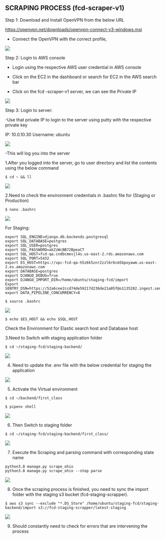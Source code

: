 ## SCRAPING PROCESS (fcd-scraper-v1)

Step 1: Download and Install OpenVPN from the below URL

https://openvpn.net/downloads/openvpn-connect-v3-windows.msi

-	Connect the OpenVPN with the correct profile,

<img src="https://i.ibb.co/FKHcq5s/scr-1.png">
  
Step 2: Login to AWS console 

-	Login using the respective AWS user credential in AWS console

-	Click on the EC2 in the dashboard or search for EC2 in the AWS search bar

-	Click on the fcd -scraper-v1 server, we can see the Private IP 

<img src="file:///C:/Users/Administrator/Pictures/pipe-5.png">
 
Step 3: Login to server:

-Use that private IP to login to the server using putty with the respective private key

IP: 10.0.10.30
Username: ubuntu 

<img src="https://i.ibb.co/zR4BJ0s/scr-3.png">

-This will log you into the server
 
1.After you logged into the server, go to user directory and list the contents using the below command 
```
$ cd ~ && ll
```

<img src="https://i.ibb.co/MnHzKBT/scr-4.png">

2.Need to check the environment credentials in .bashrc file for (Staging or Production)
```
$ nano .bashrc
```
<img src="https://i.ibb.co/SBjWcpg/scr-5.png">

For Staging:
```
export SQL_ENGINE=django.db.backends.postgresql
export SQL_DATABASE=postgres
export SQL_USER=postgres
export SQL_PASSWORD=akZzWcBB72BpeaCT
export SQL_HOST=fcd-qa.cndbcmevjl4s.us-east-2.rds.amazonaws.com
export SQL_PORT=5432
export ES_HOST=https://vpc-fcd-qa-h5z6k5znr2zzl6r6cm5bpoyawm.us-east-2.es.amazonaws.com
export DATABASE=postgres
export DJANGO_DEBUG=True
export DJANGO_IMPORT_DIR=/home/ubuntu/staging-fcd/import
Export SENTRY_DSN=https://52a6cee2ccd74de59217d236de21a05f@o1135282.ingest.sentry.io/6184032
export DATA_PIPELINE_CONCURRENCY=8
```
```
$ source .bashrc
```
<img src="https://i.ibb.co/4P16tkF/scr-6.png">

```
$ echo $ES_HOST && echo $SQL_HOST
```
Check the Environment for Elastic search host and Database host

3.Need to Switch with staging application folder
```
$ cd ~/staging-fcd/staging-backend/
```
<img src="https://i.ibb.co/J2jGcWJ/scr-7.png"> 

4. Need to update the .env file with the below credential for staging the application 

<img src="https://i.ibb.co/3sVcMvn/scr-8.png">

5. Activate the Virtual environment
```
$ cd ~/backend/first_class

$ pipenv shell 
```
<img src="https://i.ibb.co/k40h8Hw/scr-9.png">

6. Then Switch to staging folder
```
$ cd ~/staging-fcd/staging-backend/first_class/
```
<img src="https://i.ibb.co/yq20GSq/scr-10.png">

7. Execute the Scraping and parsing command with corresponding state name
```
python3.8 manage.py scrape_ohio
python3.8 manage.py scrape_ohio --step parse
```
<img src="https://i.ibb.co/ngD61R0/scr-11.png">

8. Once the scraping process is finished, you need to sync the import folder with the staging s3 bucket (fcd-staging-scrapper).
```
$ aws s3 sync --exclude "*.DS_Store" /home/ubuntu/staging-fcd/staging-backend/import s3://fcd-staging-scrapper/latest-staging
```
<img src="https://i.ibb.co/Th2Gy4j/scr-12.png">

9. Should constantly need to check for errors that are intervening the process
